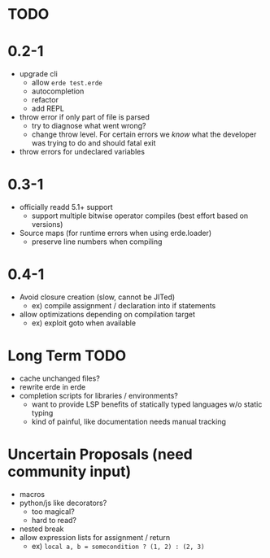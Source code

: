 # TODO

# 0.2-1

- upgrade cli
  - allow `erde test.erde`
  - autocompletion
  - refactor
  - add REPL
- throw error if only part of file is parsed
  - try to diagnose what went wrong?
  - change throw level. For certain errors we _know_ what the developer was 
    trying to do and should fatal exit
- throw errors for undeclared variables

# 0.3-1

- officially readd 5.1+ support
  - support multiple bitwise operator compiles (best effort based on versions)
- Source maps (for runtime errors when using erde.loader)
  - preserve line numbers when compiling

# 0.4-1

- Avoid closure creation (slow, cannot be JITed)
  - ex) compile assignment / declaration into if statements
- allow optimizations depending on compilation target
  - ex) exploit goto when available

# Long Term TODO

- cache unchanged files?
- rewrite erde in erde
- completion scripts for libraries / environments?
  - want to provide LSP benefits of statically typed languages w/o static typing
  - kind of painful, like documentation needs manual tracking

# Uncertain Proposals (need community input)

- macros
- python/js like decorators?
  - too magical?
  - hard to read?
- nested break
- allow expression lists for assignment / return
  - ex) `local a, b = somecondition ? (1, 2) : (2, 3)`
